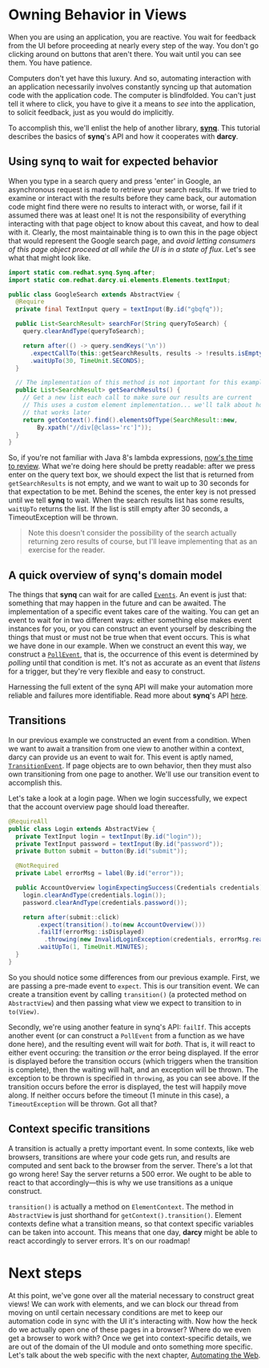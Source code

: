# Owning Behavior in Views

When you are using an application, you are reactive. You wait for feedback from the UI before proceeding at nearly every step of the way. You don't go clicking around on buttons that aren't there. You wait until you can see them. You have patience.

Computers don't yet have this luxury. And so, automating interaction with an application necessarily involves constantly syncing up that automation code with the application code. The computer is blindfolded. You can't just tell it where to click, you have to give it a means to _see_ into the application, to solicit feedback, just as you would do implicitly.

To accomplish this, we'll enlist the help of another library, [**synq**](https://github.com/darcy-framework/synq). This tutorial describes the basics of **synq**'s API and how it cooperates with **darcy**.

## Using synq to wait for expected behavior

When you type in a search query and press 'enter' in Google, an asynchronous request is made to retrieve your search results. If we tried to examine or interact with the results before they came back, our automation code might find there were no results to interact with, or worse, fail if it assumed there was at least one! It is not the responsibility of everything interacting with that page object to know about this caveat, and how to deal with it. Clearly, the most maintainable thing is to own this in the page object that would represent the Google search page, and _avoid letting consumers of this page object proceed at all while the UI is in a state of flux_. Let's see what that might look like.

```java
import static com.redhat.synq.Synq.after;
import static com.redhat.darcy.ui.elements.Elements.textInput;

public class GoogleSearch extends AbstractView {
  @Require
  private final TextInput query = textInput(By.id("gbqfq"));

  public List<SearchResult> searchFor(String queryToSearch) {
    query.clearAndType(queryToSearch);

    return after(() -> query.sendKeys('\n'))
      .expectCallTo(this::getSearchResults, results -> !results.isEmpty())
      .waitUpTo(30, TimeUnit.SECONDS);
  }

  // The implementation of this method is not important for this example
  public List<SearchResult> getSearchResults() {
    // Get a new list each call to make sure our results are current
    // This uses a custom element implementation... we'll talk about how
    // that works later
    return getContext().find().elementsOfType(SearchResult::new,
        By.xpath("//div[@class='rc']"));
  }
}
```

So, if you're not familiar with Java 8's lambda expressions, [now's the time to review](http://docs.oracle.com/javase/tutorial/java/javaOO/lambdaexpressions.html). What we're doing here should be pretty readable: after we press enter on the query text box, we should expect the list that is returned from `getSearchResults` is not empty, and we want to wait up to 30 seconds for that expectation to be met. Behind the scenes, the enter key is not pressed until we tell **synq** to wait. When the search results list has some results, `waitUpTo` returns the list. If the list is still empty after 30 seconds, a TimeoutException will be thrown.

> Note this doesn't consider the possibility of the search actually returning zero results of course, but I'll leave implementing that as an exercise for the reader.

## A quick overview of synq's domain model

The things that **synq** can wait for are called [`Events`](https://github.com/darcy-framework/synq/blob/master/src/main/java/com/redhat/synq/Event.java). An event is just that: something that may happen in the future and can be awaited. The implementation of a specific event takes care of the waiting. You can get an event to wait for in two different ways: either something else makes event instances for you, or you can construct an event yourself by describing the things that must or must not be true when that event occurs. This is what we have done in our example. When we construct an event this way, we construct a [`PollEvent`](https://github.com/darcy-framework/synq/blob/master/src/main/java/com/redhat/synq/PollEvent.java), that is, the occurrence of this event is determined by _polling_ until that condition is met. It's not as accurate as an event that _listens_ for a trigger, but they're very flexible and easy to construct.

Harnessing the full extent of the synq API will make your automation more reliable and failures more identifiable. Read more about **synq**'s API [here](https://github.com/darcy-framework/synq).

## Transitions

In our previous example we constructed an event from a condition. When we want to await a transition from one view to another within a context, darcy can provide us an event to wait for. This event is aptly named, [`TransitionEvent`](https://github.com/darcy-framework/darcy/blob/master/src/main/java/com/redhat/darcy/ui/TransitionEvent.java). If page objects are to own behavior, then they must also own transitioning from one page to another. We'll use our transition event to accomplish this.

Let's take a look at a login page. When we login successfully, we expect that the account overview page should load thereafter.

```java
@RequireAll
public class Login extends AbstractView {
  private TextInput login = textInput(By.id("login"));
  private TextInput password = textInput(By.id("password"));
  private Button submit = button(By.id("submit"));

  @NotRequired
  private Label errorMsg = label(By.id("error"));

  public AccountOverview loginExpectingSuccess(Credentials credentials) {
    login.clearAndType(credentials.login());
    password.clearAndType(credentials.password());

    return after(submit::click)
        .expect(transition().to(new AccountOverview()))
        .failIf(errorMsg::isDisplayed)
          .throwing(new InvalidLoginException(credentials, errorMsg.readText()))
        .waitUpTo(1, TimeUnit.MINUTES);
  }
}
```

So you should notice some differences from our previous example. First, we are passing a pre-made event to `expect`. This is our transition event. We can create a transition event by calling `transition()` (a protected method on `AbstractView`) and then passing what view we expect to transition to in `to(View)`.

Secondly, we're using another feature in synq's API: `failIf`. This accepts another event (or can construct a `PollEvent` from a function as we have done here), and the resulting event will wait for _both_. That is, it will react to either event occuring: the transition _or_ the error being displayed. If the error is displayed before the transition occurs (which triggers when the transition is complete), then the waiting will halt, and an exception will be thrown. The exception to be thrown is specified in `throwing`, as you can see above. If the transition occurs before the error is displayed, the test will happily move along. If neither occurs before the timeout (1 minute in this case), a `TimeoutException` will be thrown. Got all that?

## Context specific transitions

A transition is actually a pretty important event. In some contexts, like web browsers, transitions are where your code gets run, and results are computed and sent back to the browser from the server. There's a lot that go wrong here! Say the server returns a 500 error. We ought to be able to react to that accordingly&mdash;this is why we use transitions as a unique construct.

`transition()` is actually a method on `ElementContext`. The method in `AbstractView` is just shorthand for `getContext().transition()`. Element contexts define what a transition means, so that context specific variables can be taken into account. This means that one day, **darcy** might be able to react accordingly to server errors. It's on our roadmap!

# Next steps

At this point, we've gone over all the material necessary to construct great views! We can work with elements, and we can block our thread from moving on until certain necessary conditions are met to keep our automation code in sync with the UI it's interacting with. Now how the heck do we actually open one of these pages in a browser? Where do we even get a browser to work with? Once we get into context-specific details, we are out of the domain of the UI module and onto something more specific. Let's talk about the web specific with the next chapter, [Automating the Web](../automating_the_web/README.md).
